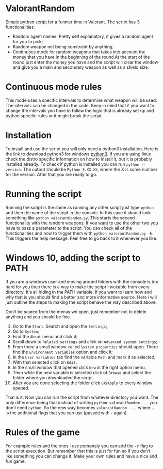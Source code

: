 # ValorantRandom
Simple python script for a funnier time in Valorant. The script has 3 functionalities:
- Random agent names. Pretty self explanatory, it gives a random agent for you to pick;
- Random weapon not being constraint by anything;
- Continuous mode for random weapons that takes into account the money that you have in the beginning of the round.At the start of the round just enter the money you have and the script will clear the window and give you a main and secondary weapon as well as a shield size.

# Continuous mode rules
This mode uses a specific intervals to determine what weapon will be used. The intervals can be changed in the code.
Keep in mind that if you want to change the intervals you have to follow the logic that is already set up and python specific rules or it might break the script.

# Installation
To install and use the script you will only need a python3 installation. Here is the link to download python3 for windows [python3](https://www.python.org/downloads/). If you are using linux check the distro specific information on how to install it, but it is probably installed already.
To check if python is installed you can run `python --version`. The output should be `Python 3.XX.XX`, where the X is some number for the version.
After that you are ready to go.

# Running the script
Running the script is the same as running any other script just type `python` and then the name of the script in the console. In this case it should look something like `python valorantRandom.py`. This starts the second functionality with the random weapons. If you want to use the other two you have to pass a parameter to the script. You can check all of the functionalities and how to trigger them with `python valorantRandom.py -h`. This triggers the help message. Feel free to go back to it whenever you like.

# Windows 10, adding the script to PATH
If you are a windows user and moving around folders with the console is too hard for you then there is a way to make the script invokable from every directory. It's all hiding in the PATH variable. If you want to learn how and why that is you should find a better and more informative source. Here i will just outline the steps to making the script behave the way described above.

Don't be scared from the menus we open, just remember not to delete anything and you should be fine. 
1. Go to the `Start`. Search and open the `Settings`;
2. Go to `System`;
3. Find the `About` menu and click it;
4. Scroll down to `Related settings` and click on `Advanced system settings`;
5. From there a small window called `System properties` should open. There find the `Environment Variables` option and click it;
6. In the `User variables` tab find the variable `Path` and mark it as selected;
7. With that selected click on `Edit`.
8. In the small window that opened click `New` in the right option menu.
9. Then while the new variable is selected click ot `Browse` and select the folder where you downloaded the script.
10. After you are done selecting the folder click `Ok`/`Apply` to every window opened.

That is it. Now you can run the script from whatever directory you want. The only difference being that instead of writing `python valorantRandom ...` you don't need `python`. So the new way becomes `valorantRandom ...`, where `...` is the additional flags that you can use (passed with `-` again).

# Rules of the game
For example rules and the ones i use personaly you can add the `-r` flag to the script execution. But remember that this is just for fun so if you don't like something you can change it. Make your own rules and have a nice and fun game. 
